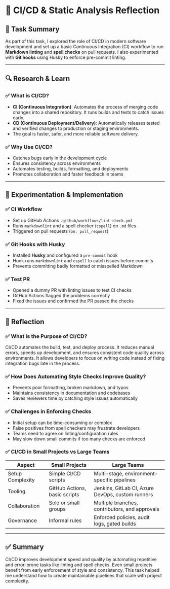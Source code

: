 # 🚀 CI/CD & Static Analysis Reflection

## 🎯 Task Summary

As part of this task, I explored the role of CI/CD in modern software development and set up a basic Continuous Integration (CI) workflow to run **Markdown linting** and **spell checks** on pull requests. I also experimented with **Git hooks** using Husky to enforce pre-commit linting.

---

## 🔍 Research & Learn

### ✅ What is CI/CD?

- **CI (Continuous Integration)**: Automates the process of merging code changes into a shared repository. It runs builds and tests to catch issues early.
- **CD (Continuous Deployment/Delivery)**: Automatically releases tested and verified changes to production or staging environments.
- The goal is faster, safer, and more reliable software delivery.

### ✅ Why Use CI/CD?

- Catches bugs early in the development cycle
- Ensures consistency across environments
- Automates testing, builds, formatting, and deployments
- Promotes collaboration and faster feedback in teams

---

## 🧪 Experimentation & Implementation

### ✅ CI Workflow

- Set up GitHub Actions `.github/workflows/lint-check.yml`
- Runs `markdownlint` and a spell checker (`cspell`) on `.md` files
- Triggered on pull requests (`on: pull_request`)

### ✅ Git Hooks with Husky

- Installed **Husky** and configured a `pre-commit` hook
- Hook runs `markdownlint` and `cspell` to catch issues before commits
- Prevents committing badly formatted or misspelled Markdown

### ✅ Test PR

- Opened a dummy PR with linting issues to test CI checks
- GitHub Actions flagged the problems correctly
- Fixed the issues and confirmed the PR passed the checks

---

## 📝 Reflection

### ✅ What is the Purpose of CI/CD?

CI/CD automates the build, test, and deploy process. It reduces manual errors, speeds up development, and ensures consistent code quality across environments. It allows developers to focus on writing code instead of fixing integration bugs late in the process.

### ✅ How Does Automating Style Checks Improve Quality?

- Prevents poor formatting, broken markdown, and typos
- Maintains consistency in documentation and codebases
- Saves reviewers time by catching style issues automatically

### ✅ Challenges in Enforcing Checks

- Initial setup can be time-consuming or complex
- False positives from spell checkers may frustrate developers
- Teams need to agree on linting/configuration rules
- May slow down small commits if too many checks are enforced

### ✅ CI/CD in Small Projects vs Large Teams

| Aspect               | Small Projects                      | Large Teams                                      |
|----------------------|--------------------------------------|--------------------------------------------------|
| Setup Complexity     | Simple CI/CD scripts                 | Multi-stage, environment-specific pipelines      |
| Tooling              | GitHub Actions, basic scripts        | Jenkins, GitLab CI, Azure DevOps, custom runners |
| Collaboration        | Solo or small groups                 | Multiple branches, contributors, and approvals   |
| Governance           | Informal rules                       | Enforced policies, audit logs, gated builds      |

---

## ✅ Summary

CI/CD improves development speed and quality by automating repetitive and error-prone tasks like linting and spell checks. Even small projects benefit from early enforcement of style and consistency. This task helped me understand how to create maintainable pipelines that scale with project complexity.
